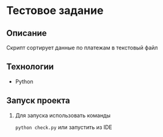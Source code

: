 # Тестовое задание

## Описание

Скрипт сортирует данные по платежам в текстовый файл

## Технологии

* Python

## Запуск проекта

1. Для запуска использовать команды

    `python check.py` или запустить из IDE